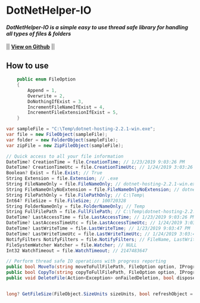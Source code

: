 # DotNetHelper-IO

#### *DotNetHelper-IO is a simple easy to use thread safe library for handling all types of files & folders* 

|| [**View on Github**][Github] || 





## How to use
```csharp
    public enum FileOption
    {
        Append = 1,
        Overwrite = 2,
        DoNothingIfExist = 3,
        IncrementFileNameIfExist = 4,
        IncrementFileExtensionIfExist = 5,
    }
```

```csharp
var sampleFile = "C:\Temp\dotnet-hosting-2.2.1-win.exe";
var file = new FileObject(sampleFile);
var folder = new FolderObject(sampleFile);
var zipFile = new ZipFileObject(sampleFile);

// Quick access to all your file information
DateTime? CreationTime = file.CreationTime; // 1/23/2019 9:03:26 PM
DateTime? CreationTimeUtc = file.CreationTimeUtc; // 1/24/2019 3:03:26 AM
Boolean? Exist = file.Exist; // True
String Extension = file.Extension; // .exe
String FileNameOnly = file.FileNameOnly; // dotnet-hosting-2.2.1-win.exe
String FileNameOnlyNoExtension = file.FileNameOnlyNoExtension; // dotnet-hosting-2.2.1-win
String FilePathOnly = file.FilePathOnly; // C:\Temp\
Int64? FileSize = file.FileSize; // 100720328
String FolderNameOnly = file.FolderNameOnly; // Temp
String FullFilePath = file.FullFilePath; // C:\Temp\dotnet-hosting-2.2.1-win.exe
DateTime? LastAccessTime = file.LastAccessTime; // 1/23/2019 9:03:26 PM
DateTime? LastAccessTimeUtc = file.LastAccessTimeUtc; // 1/24/2019 3:03:26 AM
DateTime? LastWriteTime = file.LastWriteTime; // 1/23/2019 9:03:47 PM
DateTime? LastWriteTimeUtc = file.LastWriteTimeUtc; // 1/24/2019 3:03:47 AM
NotifyFilters NotifyFilters = file.NotifyFilters; // FileName, LastWrite, LastAccess, CreationTime
FileSystemWatcher Watcher = file.Watcher; // NULL
Int32 WatchTimeout = file.WatchTimeout; // 2147483647

// Perform thread safe IO operations with progress reporting
public bool MoveTo(string moveToFullFilePath, FileOption option, IProgress<double> progress = null)
public bool CopyTo(string copyToFullFilePath, FileOption option, IProgress<double> progress = null)
public void DeleteFile(Action<Exception> onFailedDeletion, bool disposeObject = false)


long? GetFileSize(FileObject.SizeUnits sizeUnits, bool refreshObject = false);  
```


<!-- Links. -->

[1]:  https://gist.github.com/davidfowl/ed7564297c61fe9ab814
[2]: http://themofade.github.io/DotNetHelper-IO

[Cake]: https://gist.github.com/davidfowl/ed7564297c61fe9ab814
[Azure DevOps]: https://gist.github.com/davidfowl/ed7564297c61fe9ab814
[AppVeyor]: https://gist.github.com/davidfowl/ed7564297c61fe9ab814
[GitVersion]: https://gitversion.readthedocs.io/en/latest/
[Nuget]: https://gist.github.com/davidfowl/ed7564297c61fe9ab814
[Chocolately]: https://gist.github.com/davidfowl/ed7564297c61fe9ab814
[WiX]: http://wixtoolset.org/
[DocFx]: https://dotnet.github.io/docfx/
[Github]: https://github.com/TheMofaDe/DotNetHelper-IO


<!-- Documentation Links. -->
[Docs]: https://themofade.github.io/DotNetHelper-IO/index.html
[Docs-API]: https://themofade.github.io/DotNetHelper-IO/api/DotNetHelper-IO.Attribute.html
[Docs-Tutorials]: https://themofade.github.io/DotNetHelper-IO/tutorials/index.html
[Docs-samples]: https://dotnet.github.io/docfx/
[Changelogs]: https://dotnet.github.io/docfx/